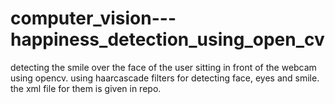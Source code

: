 # computer_vision---happiness_detection_using_open_cv
detecting the smile over the face of the user sitting in front of the webcam using opencv.
using haarcascade filters for detecting face, eyes and smile.
the xml file for them is given in repo.
